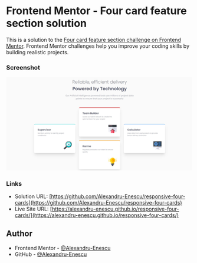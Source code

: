 # Frontend Mentor - Four card feature section solution

This is a solution to the [Four card feature section challenge on Frontend Mentor](https://www.frontendmentor.io/challenges/four-card-feature-section-weK1eFYK). Frontend Mentor challenges help you improve your coding skills by building realistic projects. 

### Screenshot

![](screenshot.jpg)

### Links

- Solution URL: [https://github.com/Alexandru-Enescu/responsive-four-cards](https://github.com/Alexandru-Enescu/responsive-four-cards)
- Live Site URL: [https://alexandru-enescu.github.io/responsive-four-cards/](https://alexandru-enescu.github.io/responsive-four-cards/)

## Author

- Frontend Mentor - [@Alexandru-Enescu](https://www.frontendmentor.io/profile/Alexandru-Enescu)
- GitHub - [@Alexandru-Enescu](https://github.com/Alexandru-Enescu)

